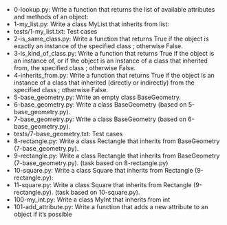 ##
- 0-lookup.py: Write a function that returns the list of available attributes and methods of an object:
- 1-my_list.py: Write a class MyList that inherits from list:
- tests/1-my_list.txt: Test cases
- 2-is_same_class.py: Write a function that returns True if the object is exactly an instance of the specified class ; otherwise False.
- 3-is_kind_of_class.py: Write a function that returns True if the object is an instance of, or if the object is an instance of a class that inherited from, the specified class ; otherwise False.
- 4-inherits_from.py: Write a function that returns True if the object is an instance of a class that inherited (directly or indirectly) from the specified class ; otherwise False.
- 5-base_geometry.py: Write an empty class BaseGeometry.
- 6-base_geometry.py: Write a class BaseGeometry (based on 5-base_geometry.py).
- 7-base_geometry.py: Write a class BaseGeometry (based on 6-base_geometry.py).
- tests/7-base_geometry.txt: Test cases
- 8-rectangle.py: Write a class Rectangle that inherits from BaseGeometry (7-base_geometry.py).
- 9-rectangle.py: Write a class Rectangle that inherits from BaseGeometry (7-base_geometry.py). (task based on 8-rectangle.py)
- 10-square.py: Write a class Square that inherits from Rectangle (9-rectangle.py):
- 11-square.py: Write a class Square that inherits from Rectangle (9-rectangle.py). (task based on 10-square.py).
- 100-my_int.py: Write a class MyInt that inherits from int
- 101-add_attribute.py: Write a function that adds a new attribute to an object if it’s possible

